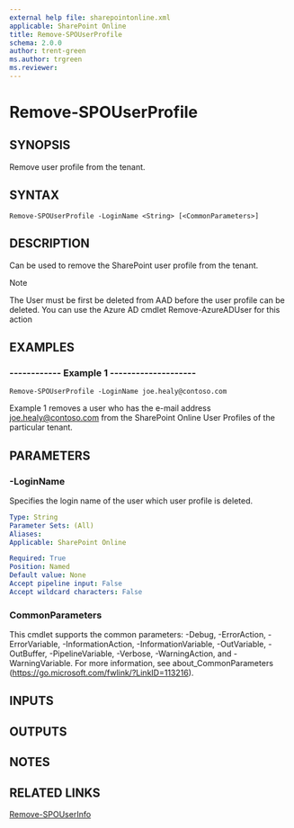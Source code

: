 ```yaml
---
external help file: sharepointonline.xml
applicable: SharePoint Online
title: Remove-SPOUserProfile
schema: 2.0.0
author: trent-green
ms.author: trgreen
ms.reviewer:
---
```


# Remove-SPOUserProfile

## SYNOPSIS
Remove user profile from the tenant.

## SYNTAX

```
Remove-SPOUserProfile -LoginName <String> [<CommonParameters>]
```

## DESCRIPTION
Can be used to remove the SharePoint user profile from the tenant.

> [!NOTE]
> The User must be first be deleted from AAD before the user profile can be deleted. You can use the Azure AD cmdlet Remove-AzureADUser for this action

## EXAMPLES

###   ------------ Example 1 --------------------
```
Remove-SPOUserProfile -LoginName joe.healy@contoso.com
```
Example 1 removes a user who has the e-mail address joe.healy@contoso.com from the SharePoint Online User Profiles of the particular tenant.


## PARAMETERS

### -LoginName
Specifies the login name of the user which user profile is deleted.

```yaml
Type: String
Parameter Sets: (All)
Aliases: 
Applicable: SharePoint Online

Required: True
Position: Named
Default value: None
Accept pipeline input: False
Accept wildcard characters: False
```

### CommonParameters
This cmdlet supports the common parameters: -Debug, -ErrorAction, -ErrorVariable, -InformationAction, -InformationVariable, -OutVariable, -OutBuffer, -PipelineVariable, -Verbose, -WarningAction, and -WarningVariable. For more information, see about_CommonParameters (https://go.microsoft.com/fwlink/?LinkID=113216).

## INPUTS

## OUTPUTS

## NOTES

## RELATED LINKS

[Remove-SPOUserInfo](Remove-SPOUserInfo.md)
